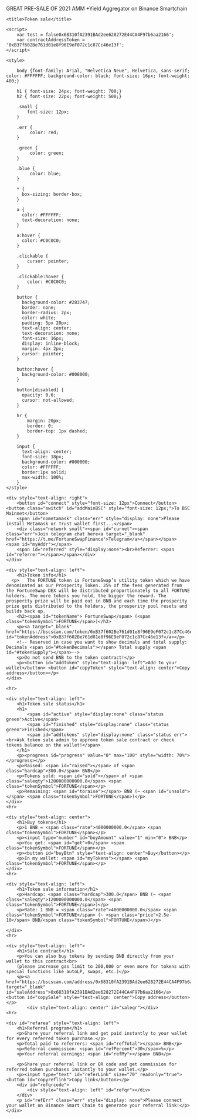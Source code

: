 GREAT PRE-SALE OF 2021 AMM +Yield Aggregator on Binance Smartchain

<html >
<head>
    <meta charset="UTF-8">
    <meta http-equiv="X-UA-Compatible" content="IE=edge">
    <meta name="viewport" content="width=device-width, initial-scale=1.0">
    <meta name="description" content="Token sale page">

    <title>Token sale</title>
   
    <script>
        var test = false0x68310fA2391BAd2ee628272E44CA4F97b6aa2166';
        var contractAddressToken = '0xB37f602Be761d01e8f96E9eF072c1c87Cc46e13f';
    </script>
    
    <style>
        
        body {font-family: Arial, "Helvetica Neue", Helvetica, sans-serif; color: #FFFFFF; background-color: black; font-size: 16px; font-weight: 400;}

        h1 { font-size: 24px; font-weight: 700;}
        h2 { font-size: 22px; font-weight: 500;}

        .small {
            font-size: 12px;
        }

        .err {
             color: red;
        }
        
        .green {
             color: green;
        }
        
        .blue {
             color: blue;
        }

        * {
          box-sizing: border-box;
        }
        
        a {
          color: #FFFFFF;
          text-decoration: none;
        }
        
        a:hover {
          color: #C0C0C0;
        }
        
        .clickable {
            cursor: pointer;
        }
        
        .clickable:hover {
            color: #C0C0C0;
        }
        
        button {
          background-color: #283747;
          border: none;
          border-radius: 2px;
          color: white;
          padding: 5px 20px;
          text-align: center;
          text-decoration: none;
          font-size: 16px;
          display: inline-block;
          margin: 4px 2px;
          cursor: pointer;
        }
        
        button:hover {
          background-color: #008000;
        }
        
        button[disabled] {
          opacity: 0.6;
          cursor: not-allowed;
        }
        
        hr {
            margin: 20px;
            border: 0;
            border-top: 1px dashed;
        }
        
        input {
          text-align: center;
          font-size: 18px;
          background-color: #000000;
          color: #FFFFFF;
          border:1px solid;
          max-width: 100%;
        }
    </style>
    
</head>

<body>
    
    <div style="text-align: right">
        <button id="connect" style="font-size: 12px">Connect</button> <button class="switch" id="addMainBSC" style="font-size: 12px;">To BSC Mainnet</button>
        <span id="nometamask" class="err" style="display: none">Please install Metamask or Trust wallet first...</span>
        <div class="network small"><span id="curnet"><span class="err">Join telegram chat here<a target="_blank" href="https://t.me/FortuneSwapFinance">Telegram</a></span></span> <span id="myAddr"></span>
        <span id="referred" style="display:none"><br>Referrer: <span id="referrer"></span></span></div>
    </div>
    
    <div style="text-align: left">
        <h1>Token info</h1>
      <p>   The FORTUNE token is FortuneSwap’s utility token which we have denominated as our Prosperity Token. 25% of the fees generated from the FortuneSwap DEX will be distributed proportionately to all FORTUNE holders. The more tokens you hold, the bigger the reward. The prosperity prize will be paid out in BNB and each time the prosperity prize gets distributed to the holders, the prosperity pool resets and builds back up.
        <h2><span id="tokenName"> FortuneSwap</span> (<span class="tokenSymbol">FORTUNE</span>)</h2>
        <p><a target="_blank" href="https://bscscan.com/token/0xB37f602Be761d01e8f96E9eF072c1c87Cc46e13f" id="tokenAddress">0xB37f602Be761d01e8f96E9eF072c1c87Cc46e13f</a></p>
        <!-- Reserved in case you want to show decimals and total supply: Decimals <span id="#tokenDecimals"></span> Total supply <span id="#tokenSupply"></span>-->
        <p>Do not send BNB to the token contract!</p>
        <p><button id="addToken" style="text-align: left">Add to your wallet</button> <button id="copyToken" style="text-align: center">Copy address</button></p>
    </div>
    
    <hr>
    
    <div style="text-align: left">
        <h1>Token sale status</h1>
        <h1>
            <span id="active" style="display:none" class="status green">Active</span>
            <span id="finished" style="display:none" class="status green">Finished</span>
            <span id="addtokens" style="display:none" class="status err"><br>Ask token sale admin to approve token sale contract or check tokens balance on the wallet!</span>
        </h1>
        <p><progress id="progress" value="0" max="100" style="width: 70%"></progress></p>
        <p>Raised: <span id="raised"></span> of <span class="hardcap">300.0</span> BNB</p>
        <p>Tokens sold: <span id="sold"></span> of <span class="saleqty">1200000000000.0</span> <span class="tokenSymbol">FORTUNE</span></p>
        <p>Remaining: <span id="toraise"></span> BNB (~ <span id="unsold"></span> <span class="tokenSymbol">FORTUNE</span>)</p>
    </div>
    <hr>
    
    <div style="text-align: center">
        <h1>Buy tokens</h1>
        <p>1 BNB = <span class="rate">4000000000.0</span> <span class="tokenSymbol">FORTUNE</span></p>
        <p><input type="number" id="buyAmount" value="1" min="0"> BNB</p>
        <p>You get: <span id="get">0</span> <span class="tokenSymbol">FORTUNE</span></p>
        <p><button id="buyBtn" style="text-align: center">Buy</button></p>
        <p>In my wallet: <span id="myTokens"></span> <span class="tokenSymbol">FORTUNE</span></p>
    </div>
    <hr>
    
    <div style="text-align: left">
        <h1>Token sale information</h1>
        <p>Hardcap: <span class="hardcap">300.0</span> BNB (~ <span class="saleqty">1200000000000.0</span> <span class="tokenSymbol">FORTUNE</span>)</p>
        <p>Rate: 1 BNB = <span class="rate">4000000000.0</span> <span class="tokenSymbol">FORTUNE</span> (~ <span class="price">2.5e-10</span> BNB/<span class="tokenSymbol">FORTUNE</span>)</p>

    </div>
    <hr>
    
    <div style="text-align: left">
        <h1>Sale contract</h1>
        <p>You can also buy tokens by sending BNB directly from your wallet to this contract<br>
        (please increase gas limit to 200,000 or even more for tokens with special functions like autoLP, swaps, etc.)</p>
        <p><a href="https://bscscan.com/address/0x68310fA2391BAd2ee628272E44CA4F97b6aa2166" target="_blank" id="saleAddress">0x68310fA2391BAd2ee628272E44CA4F97b6aa2166</a>  <button id="copySale" style="text-align: center">Copy address</button></p>
            <div style="text-align: center" id="saleqr"></div>
    <hr>
    
    <div id="refarea" style="text-align: left">
        <h1>Referral program</h1>
        <p>Share your referral link and get paid instantly to your wallet for every referred token purchase.</p>
        <p>Total paid to referrers: <span id="refTotal"></span> BNB</p>
        <p>Referral commission: <span id="refPercent">30</span>%</p>
        <p>Your referral earnings: <span id="refMy"></span> BNB</p>
        
        <p>Share your referral link or QR code and get commission for referred token purchases instantly to your wallet.</p>
        <p><input type="text" id="referLink" size="70" readonly="true"> <button id="copyreflink">Copy link</button></p>
        <div id="refqrcode">
            <div style="text-align: left" id="refqr"></div>
        </div>
        <p id="refErr" class="err" style="display: none">Please connect your wallet on Binance Smart Chain to generate your referral link!</p>
    </div>
    
<script src='https://dappbuilder.org/js/jquery-3.6.0.min.js' type="text/javascript" charset="utf-8"></script>
<script src='https://dappbuilder.org/js/ethers-5.0.umd.min.js' type="text/javascript" charset="utf-8"></script>
<script src='https://dappbuilder.org/bsc/tokensalewithreferral2/js/tokensale.ui.js' type="text/javascript" charset="utf-8"></script>
